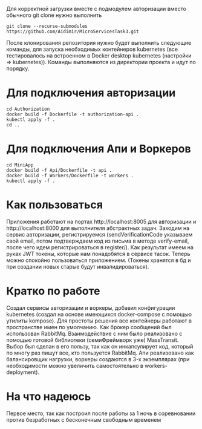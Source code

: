 Для корректной загрузки вместе с подмодулем авторизации вместо обычного git clone нужно выполнить
```
git clone --recurse-submodules https://github.com/Aidimir/MicroServicesTask3.git
```

После клонирования репозитория нужно будет выполнить следующие команды, для запуска необходимых контейнеров kubernetes (все тестировалось на встроенном в Docker desktop kubernetes (настройки => kubernetes)). Команды выполняются из директории проекта и идут по порядку.
# Для подключения авторизации
```
cd Authorization
docker build -f Dockerfile -t authorization-api .
kubectl apply -f .
cd ..
```
# Для подключения Апи и Воркеров
```
cd MiniApp
docker build -f Api/Dockerfile -t api .
docker build -f Workers/Dockerfile -t workers .
kubectl apply -f .
```

# Как пользоваться 
Приложения работают на портах http://localhost:8005 для авторизации и http://localhost:8000 для выполнителя абстрактных задач.
Заходим на сервис авторизации, регистрируемся (sendVerificationCode указываем свой email, потом подтверждаем код из письма в методе verify-email, после чего идем регистрироваться в register/). Как результат имеем на руках JWT токены, которые нам понадобятся в сервисе тасок. Теперь можно спокойно пользоваться приложением. (Токены хранятся в бд и при создании новых старые будут инвалидироваться).

# Кратко по работе
Создал сервисы авторизации и воркеры, добавил конфигурации kubernetes (создал на основе имеющихся docker-compose с помощью утилиты kompose). Для простоты решения все контейнеры работают в пространстве имен по умолчанию. Как брокер сообщений был использован RabbitMq. Взаимодействие с ним было реализовано с помощью готовой библиотеки (семиФреймворк уже) MassTransit. Выбор был сделан в его пользу, так как он инкапсулирует код, который по многу раз пишут все, кто пользуется RabbitMq. Апи реализовано как балансировщик нагрузки, воркеры создаются в 3-х экземплярах (при необходимости можно увеличить самостоятельно в workers-deployment). 

# На что надеюсь
Первое место, так как построил после работы за 1 ночь в соревновании против безработных с бесконечным свободным временем